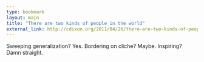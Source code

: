 ```yaml
---
type: bookmark
layout: main
title: "There are two kinds of people in the world"
external_link: http://cdixon.org/2011/04/26/there-are-two-kinds-of-people-in-the-world/
---
```

Sweeping generalization? Yes. Bordering on cliche? Maybe. Inspiring? Damn
straight.

